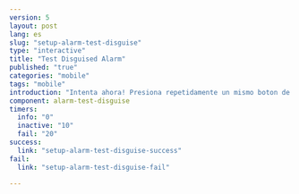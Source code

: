 ```yaml
---
version: 5
layout: post
lang: es
slug: "setup-alarm-test-disguise"
type: "interactive"
title: "Test Disguised Alarm"
published: "true"
categories: "mobile"
tags: "mobile"
introduction: "Intenta ahora! Presiona repetidamente un mismo boton de la calculadora lo mas rapido posible hasta que sientas una vibracion."
component: alarm-test-disguise
timers:
  info: "0"
  inactive: "10"
  fail: "20"
success: 
  link: "setup-alarm-test-disguise-success"
fail: 
  link: "setup-alarm-test-disguise-fail"

---
```


